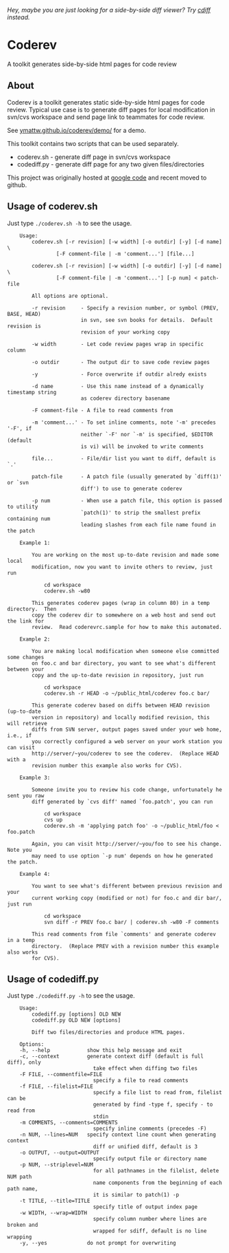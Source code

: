 *Hey, maybe you are just looking for a side-by-side diff viewer?  Try [cdiff](https://github.com/ymattw/cdiff) instead.*

# Coderev

A toolkit generates side-by-side html pages for code review

## About

Coderev is a toolkit generates static side-by-side html pages for code review.
Typical use case is to generate diff pages for local modification in svn/cvs
workspace and send page link to teammates for code review.

See [ymattw.github.io/coderev/demo/](http://ymattw.github.io/coderev/demo/index.html) for a demo.

This toolkit contains two scripts that can be used separately.

- coderev.sh - generate diff page in svn/cvs workspace
- codediff.py - generate diff page for any two given files/directories

This project was originally hosted at [google code](http://code.google.com/p/coderev/)
and recent moved to github.

## Usage of coderev.sh

Just type `./coderev.sh -h` to see the usage.

```
    Usage:
        coderev.sh [-r revision] [-w width] [-o outdir] [-y] [-d name] \
                [-F comment-file | -m 'comment...'] [file...]

        coderev.sh [-r revision] [-w width] [-o outdir] [-y] [-d name] \
                [-F comment-file | -m 'comment...'] [-p num] < patch-file

        All options are optional.

        -r revision     - Specify a revision number, or symbol (PREV, BASE, HEAD)
                        in svn, see svn books for details.  Default revision is
                        revision of your working copy

        -w width        - Let code review pages wrap in specific column

        -o outdir       - The output dir to save code review pages

        -y              - Force overwrite if outdir alredy exists

        -d name         - Use this name instead of a dynamically timestamp string
                        as coderev directory basename

        -F comment-file - A file to read comments from

        -m 'comment...' - To set inline comments, note '-m' precedes '-F', if
                        neither `-F' nor `-m' is specified, $EDITOR (default
                        is vi) will be invoked to write comments

        file...         - File/dir list you want to diff, default is `.'

        patch-file      - A patch file (usually generated by `diff(1)' or `svn
                        diff') to use to generate coderev

        -p num          - When use a patch file, this option is passed to utility
                        `patch(1)' to strip the smallest prefix containing num
                        leading slashes from each file name found in the patch

    Example 1:

        You are working on the most up-to-date revision and made some local
        modification, now you want to invite others to review, just run

            cd workspace
            coderev.sh -w80

        This generates coderev pages (wrap in column 80) in a temp directory.  Then
        copy the coderev dir to somewhere on a web host and send out the link for
        review.  Read coderevrc.sample for how to make this automated.

    Example 2:

        You are making local modification when someone else committed some changes
        on foo.c and bar directory, you want to see what's different between your
        copy and the up-to-date revision in repository, just run

            cd workspace
            coderev.sh -r HEAD -o ~/public_html/coderev foo.c bar/

        This generate coderev based on diffs between HEAD revision (up-to-date
        version in repository) and locally modified revision, this will retrieve
        diffs from SVN server, output pages saved under your web home, i.e., if
        you correctly configured a web server on your work station you can visit
        http://server/~you/coderev to see the coderev.  (Replace HEAD with a
        revision number this example also works for CVS).

    Example 3:

        Someone invite you to review his code change, unfortunately he sent you raw
        diff generated by `cvs diff' named `foo.patch', you can run

            cd workspace
            cvs up
            coderev.sh -m 'applying patch foo' -o ~/public_html/foo < foo.patch

        Again, you can visit http://server/~you/foo to see his change.  Note you
        may need to use option `-p num' depends on how he generated the patch.

    Example 4:

        You want to see what's different between previous revision and your
        current working copy (modified or not) for foo.c and dir bar/, just run

            cd workspace
            svn diff -r PREV foo.c bar/ | coderev.sh -w80 -F comments

        This read comments from file `comments' and generate coderev in a temp
        directory.  (Replace PREV with a revision number this example also works
        for CVS).
```

## Usage of codediff.py

Just type `./codediff.py -h` to see the usage.

```
    Usage:
        codediff.py [options] OLD NEW
        codediff.py OLD NEW [options]

        Diff two files/directories and produce HTML pages.

    Options:
    -h, --help            show this help message and exit
    -c, --context         generate context diff (default is full diff), only
                            take effect when diffing two files
    -F FILE, --commentfile=FILE
                            specify a file to read comments
    -f FILE, --filelist=FILE
                            specify a file list to read from, filelist can be
                            generated by find -type f, specify - to read from
                            stdin
    -m COMMENTS, --comments=COMMENTS
                            specify inline comments (precedes -F)
    -n NUM, --lines=NUM   specify context line count when generating context
                            diff or unified diff, default is 3
    -o OUTPUT, --output=OUTPUT
                            specify output file or directory name
    -p NUM, --striplevel=NUM
                            for all pathnames in the filelist, delete NUM path
                            name components from the beginning of each path name,
                            it is similar to patch(1) -p
    -t TITLE, --title=TITLE
                            specify title of output index page
    -w WIDTH, --wrap=WIDTH
                            specify column number where lines are broken and
                            wrapped for sdiff, default is no line wrapping
    -y, --yes             do not prompt for overwriting
```
